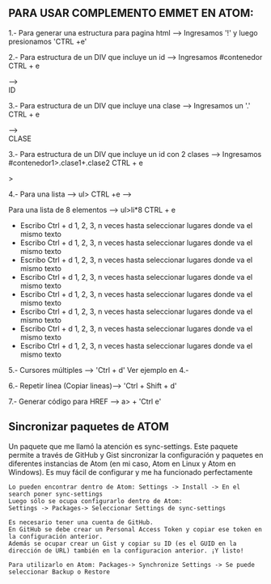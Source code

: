 ##  PARA USAR COMPLEMENTO EMMET EN ATOM:
  1.- Para generar una estructura para pagina html --> Ingresamos '!' y luego presionamos 'CTRL +e'
      <!DOCTYPE html>
      <html lang="es">
      <head>
        <meta charset="UTF-8">
        <meta name="viewport" content="width=device-width, initial-scale=1.0">
        <meta http-equiv="X-UA-Compatible" content="ie=edge">
        <title>MI PRIMERA PAGINA CON EMMET</title>
      </head>
      <body>
      </body>
      </html>

  2.- Para estructura de un DIV que incluye un id --> Ingresamos #contenedor CTRL + e
      <div id="contenedor"></div> --> <div id="contenedor">ID</div>

  3.- Para estructura de un DIV que incluye una clase --> Ingresamos un '.' CTRL + e
      <div class=""></div> --> <div class="mi-clase">CLASE</div>

  3.- Para estructura de un DIV que incluye un id con 2 clases --> Ingresamos #contenedor1>.clase1+.clase2 CTRL + e
      <div id="contenedor1">
        <div class="clase1"></div>
        <div class="clase2"></div>
      </div>>

  4.- Para una lista --> ul> CTRL +e --> <ul></ul>
      Para una lista de 8 elementos --> ul>li*8 CTRL + e
      <ul>
        <li>Escribo Ctrl + d 1, 2, 3, n veces hasta seleccionar lugares donde va el mismo texto</li>
        <li>Escribo Ctrl + d 1, 2, 3, n veces hasta seleccionar lugares donde va el mismo texto</li>
        <li>Escribo Ctrl + d 1, 2, 3, n veces hasta seleccionar lugares donde va el mismo texto</li>
        <li>Escribo Ctrl + d 1, 2, 3, n veces hasta seleccionar lugares donde va el mismo texto</li>
        <li>Escribo Ctrl + d 1, 2, 3, n veces hasta seleccionar lugares donde va el mismo texto</li>
        <li>Escribo Ctrl + d 1, 2, 3, n veces hasta seleccionar lugares donde va el mismo texto</li>
        <li>Escribo Ctrl + d 1, 2, 3, n veces hasta seleccionar lugares donde va el mismo texto</li>
        <li>Escribo Ctrl + d 1, 2, 3, n veces hasta seleccionar lugares donde va el mismo texto</li>
      </ul>

  5.- Cursores múltiples --> 'Ctrl + d' Ver ejemplo en 4.-

  6.- Repetir línea (Copiar lineas)--> 'Ctrl + Shift + d'

  7.- Generar código para HREF --> a> + 'Ctrl e'


  ## Sincronizar paquetes de ATOM

  Un paquete que me llamó la atención es sync-settings. Este paquete permite a través de GitHub y Gist sincronizar la configuración y paquetes en diferentes instancias de Atom (en mi caso, Atom en Linux y Atom en Windows). Es muy fácil de configurar y me ha funcionado perfectamente

    Lo pueden encontrar dentro de Atom: Settings -> Install -> En el search poner sync-settings
    Luego sólo se ocupa configurarlo dentro de Atom:
    Settings -> Packages-> Seleccionar Settings de sync-settings

    Es necesario tener una cuenta de GitHub.
    En GitHub se debe crear un Personal Access Token y copiar ese token en la configuración anterior.
    Además se ocupar crear un Gist y copiar su ID (es el GUID en la dirección de URL) también en la configuracion anterior. ¡Y listo!

    Para utilizarlo en Atom: Packages-> Synchronize Settings -> Se puede seleccionar Backup o Restore
